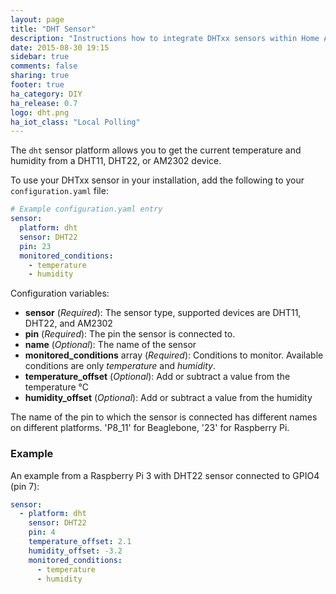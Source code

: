 ```yaml
---
layout: page
title: "DHT Sensor"
description: "Instructions how to integrate DHTxx sensors within Home Assistant."
date: 2015-08-30 19:15
sidebar: true
comments: false
sharing: true
footer: true
ha_category: DIY
ha_release: 0.7
logo: dht.png
ha_iot_class: "Local Polling"
---
```



The `dht` sensor platform allows you to get the current temperature and humidity from a DHT11, DHT22, or AM2302 device.

To use your DHTxx sensor in your installation, add the following to your `configuration.yaml` file:

```yaml
# Example configuration.yaml entry
sensor:
  platform: dht
  sensor: DHT22
  pin: 23
  monitored_conditions:
    - temperature
    - humidity
```

Configuration variables:

- **sensor** (*Required*): The sensor type, supported devices are DHT11, DHT22, and AM2302
- **pin** (*Required*): The pin the sensor is connected to.
- **name** (*Optional*): The name of the sensor
- **monitored_conditions** array  (*Required*): Conditions to monitor. Available conditions are only *temperature* and *humidity*.
- **temperature_offset** (*Optional*): Add or subtract a value from the temperature °C
- **humidity_offset** (*Optional*): Add or subtract a value from the humidity

The name of the pin to which the sensor is connected has different names on different platforms. 'P8_11' for Beaglebone, '23' for Raspberry Pi.

### Example

An example from a Raspberry Pi 3 with DHT22 sensor connected to GPIO4 (pin 7):

```yaml
sensor:
  - platform: dht
    sensor: DHT22
    pin: 4
    temperature_offset: 2.1
    humidity_offset: -3.2
    monitored_conditions:
      - temperature
      - humidity

```
